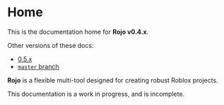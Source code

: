 # Home
This is the documentation home for **Rojo v0.4.x**.

Other versions of these docs:

* [0.5.x](https://lpghatguy.github.io/rojo/0.5.x)
* [`master` branch](https://lpghatguy.github.io/rojo/master)

**Rojo** is a flexible multi-tool designed for creating robust Roblox projects.

This documentation is a work in progress, and is incomplete.